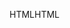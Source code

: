 <span data-ttu-id="97e24-101">HTML</span><span class="sxs-lookup"><span data-stu-id="97e24-101">HTML</span></span>